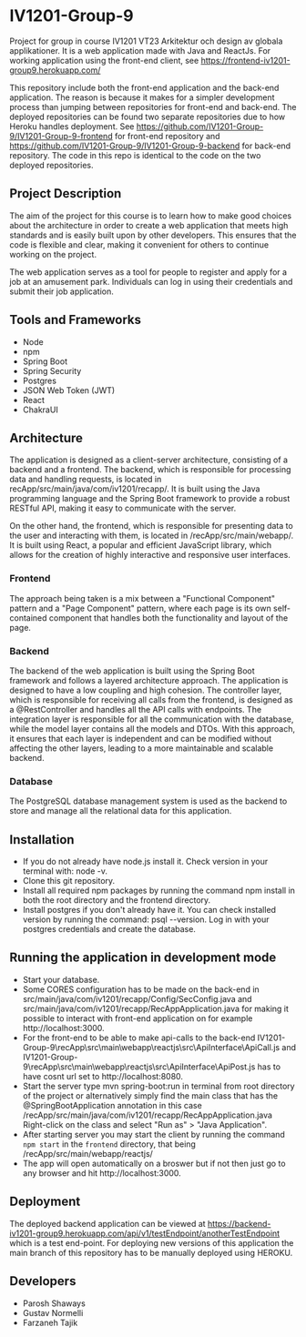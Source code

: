 # IV1201-Group-9   
Project for group in course IV1201 VT23 Arkitektur och design av globala applikationer. It is a web application made with Java and ReactJs. For working application using the front-end client, see https://frontend-iv1201-group9.herokuapp.com/

This repository include both the front-end application and the back-end application. The reason is because it makes for a simpler development process than jumping between repositories for front-end and back-end. The deployed repositories can be found two separate repositories due to how Heroku handles deployment. See https://github.com/IV1201-Group-9/IV1201-Group-9-frontend for front-end repository and https://github.com/IV1201-Group-9/IV1201-Group-9-backend for back-end repository. The code in this repo is identical to the code on the two deployed repositories. 

## Project Description 

The aim of the project for this course is to learn how to make good choices about the architecture in order to create a web application that meets high standards and is easily built upon by other developers. This ensures that the code is flexible and clear, making it convenient for others to continue working on the project.

The web application serves as a tool for people to register and apply for a job at an amusement park. Individuals can log in using their credentials and submit their job application.

## Tools and Frameworks
- Node
- npm
- Spring Boot
- Spring Security
- Postgres
- JSON Web Token (JWT)
- React
- ChakraUI

## Architecture
The application is designed as a client-server architecture, consisting of a backend and a frontend. The backend, which is responsible for processing data and handling requests, is located in recApp/src/main/java/com/iv1201/recapp/. It is built using the Java programming language and the Spring Boot framework to provide a robust RESTful API, making it easy to communicate with the server.

On the other hand, the frontend, which is responsible for presenting data to the user and interacting with them, is located in /recApp/src/main/webapp/. It is built using React, a popular and efficient JavaScript library, which allows for the creation of highly interactive and responsive user interfaces.

### Frontend
The approach being taken is a mix between a "Functional Component" pattern and a "Page Component" pattern, where each page is its own self-contained component that handles both the functionality and layout of the page.

### Backend
The backend of the web application is built using the Spring Boot framework and follows a layered architecture approach. The application is designed to have a low coupling and high cohesion. The controller layer, which is responsible for receiving all calls from the frontend, is designed as a @RestController and handles all the API calls with endpoints. The integration layer is responsible for all the communication with the database, while the model layer contains all the models and DTOs. With this approach, it ensures that each layer is independent and can be modified without affecting the other layers, leading to a more maintainable and scalable backend.

### Database
The PostgreSQL database management system is used as the backend to store and manage all the relational data for this application.

## Installation
- If you do not already have node.js install it. Check version in your terminal with: node -v.
- Clone this git repository.
- Install all required npm packages by running the command npm install in both the root directory and the frontend directory.
- Install postgres if you don't already have it. You can check installed version by running the command: psql --version. Log in with your postgres credentials and create the database.

## Running the application in development mode
- Start your database.
- Some CORES configuration has to be made on the back-end in src/main/java/com/iv1201/recapp/Config/SecConfig.java and src/main/java/com/iv1201/recapp/RecAppApplication.java for making it possible to interact with front-end application on for example http://localhost:3000.
- For the front-end to be able to make api-calls to the back-end IV1201-Group-9\recApp\src\main\webapp\reactjs\src\ApiInterface\ApiCall.js and IV1201-Group-9\recApp\src\main\webapp\reactjs\src\ApiInterface\ApiPost.js has to have cosnt url set to http://localhost:8080. 
- Start the server type mvn spring-boot:run in terminal from root directory of the project or alternatively simply find the main class that has the @SpringBootApplication annotation in this case /recApp/src/main/java/com/iv1201/recapp/RecAppApplication.java Right-click on the class and select "Run as" > "Java Application".
- After starting server you may start the client by running the command `npm start` in the `frontend` directory, that being /recApp/src/main/webapp/reactjs/
- The app will open automatically on a broswer but if not then just go to any browser and hit http://localhost:3000.

## Deployment
The deployed backend application can be viewed at https://backend-iv1201-group9.herokuapp.com/api/v1/testEndpoint/anotherTestEndpoint which is a test end-point. For deploying new versions of this application the main branch of this repository has to be manually deployed using HEROKU.

## Developers
- Parosh Shaways
- Gustav Normelli
- Farzaneh Tajik

